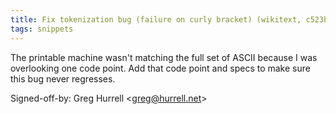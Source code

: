 ```yaml
---
title: Fix tokenization bug (failure on curly bracket) (wikitext, c523b5e)
tags: snippets
---
```


The printable machine wasn't matching the full set of ASCII because I was overlooking one code point. Add that code point and specs to make sure this bug never regresses.

Signed-off-by: Greg Hurrell &lt;greg@hurrell.net&gt;

